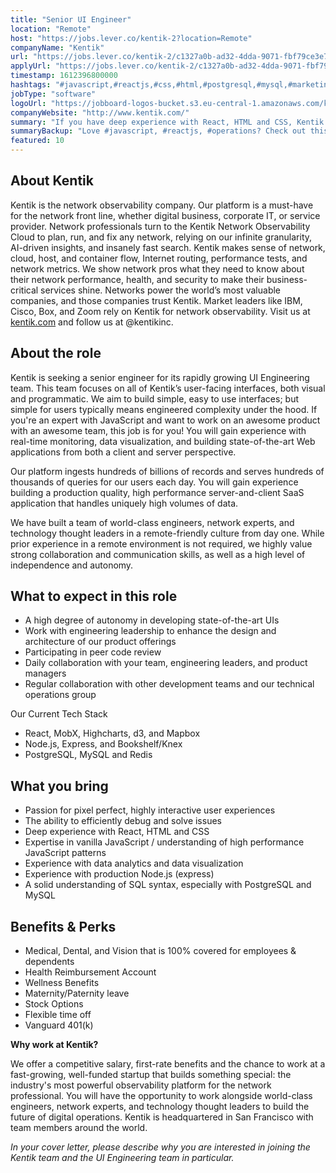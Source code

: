 ```yaml
---
title: "Senior UI Engineer"
location: "Remote"
host: "https://jobs.lever.co/kentik-2?location=Remote"
companyName: "Kentik"
url: "https://jobs.lever.co/kentik-2/c1327a0b-ad32-4dda-9071-fbf79ce3e74c"
applyUrl: "https://jobs.lever.co/kentik-2/c1327a0b-ad32-4dda-9071-fbf79ce3e74c/apply"
timestamp: 1612396800000
hashtags: "#javascript,#reactjs,#css,#html,#postgresql,#mysql,#marketing,#operations,#ui/ux,#management"
jobType: "software"
logoUrl: "https://jobboard-logos-bucket.s3.eu-central-1.amazonaws.com/kentik"
companyWebsite: "http://www.kentik.com/"
summary: "If you have deep experience with React, HTML and CSS, Kentik is looking for someone with your knowledge."
summaryBackup: "Love #javascript, #reactjs, #operations? Check out this job post!"
featured: 10
---
```


## About Kentik

Kentik is the network observability company. Our platform is a must-have for the network front line, whether digital business, corporate IT, or service provider. Network professionals turn to the Kentik Network Observability Cloud to plan, run, and fix any network, relying on our infinite granularity, AI-driven insights, and insanely fast search. Kentik makes sense of network, cloud, host, and container flow, Internet routing, performance tests, and network metrics. We show network pros what they need to know about their network performance, health, and security to make their business-critical services shine. Networks power the world’s most valuable companies, and those companies trust Kentik. Market leaders like IBM, Cisco, Box, and Zoom rely on Kentik for network observability. Visit us at [kentik.com](http://kentik.com/) and follow us at @kentikinc.

## About the role

Kentik is seeking a senior engineer for its rapidly growing UI Engineering team. This team focuses on all of Kentik’s user-facing interfaces, both visual and programmatic. We aim to build simple, easy to use interfaces; but simple for users typically means engineered complexity under the hood. If you're an expert with JavaScript and want to work on an awesome product with an awesome team, this job is for you! You will gain experience with real-time monitoring, data visualization, and building state-of-the-art Web applications from both a client and server perspective. 

Our platform ingests hundreds of billions of records and serves hundreds of thousands of queries for our users each day. You will gain experience building a production quality, high performance server-and-client SaaS application that handles uniquely high volumes of data.  

We have built a team of world-class engineers, network experts, and technology thought leaders in a remote-friendly culture from day one. While prior experience in a remote environment is not required, we highly value strong collaboration and communication skills, as well as a high level of independence and autonomy.

## What to expect in this role

*   A high degree of autonomy in developing state-of-the-art UIs
*   Work with engineering leadership to enhance the design and architecture of our product offerings
*   Participating in peer code review
*   Daily collaboration with your team, engineering leaders, and product managers
*   Regular collaboration with other development teams and our technical operations group

Our Current Tech Stack

*   React, MobX, Highcharts, d3, and Mapbox
*   Node.js, Express, and Bookshelf/Knex
*   PostgreSQL, MySQL and Redis

## What you bring

*   Passion for pixel perfect, highly interactive user experiences
*   The ability to efficiently debug and solve issues
*   Deep experience with React, HTML and CSS
*   Expertise in vanilla JavaScript / understanding of high performance JavaScript patterns
*   Experience with data analytics and data visualization
*   Experience with production Node.js (express)
*   A solid understanding of SQL syntax, especially with PostgreSQL and MySQL

## Benefits & Perks

*   Medical, Dental, and Vision that is 100% covered for employees & dependents
*   Health Reimbursement Account
*   Wellness Benefits
*   Maternity/Paternity leave
*   Stock Options
*   Flexible time off
*   Vanguard 401(k)

**Why work at Kentik?**

We offer a competitive salary, first-rate benefits and the chance to work at a fast-growing, well-funded startup that builds something special: the industry's most powerful observability platform for the network professional. You will have the opportunity to work alongside world-class engineers, network experts, and technology thought leaders to build the future of digital operations. Kentik is headquartered in San Francisco with team members around the world.

_In your cover letter, please describe why you are interested in joining the Kentik team and the UI Engineering team in particular._
